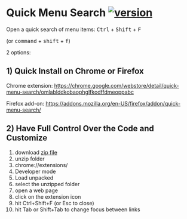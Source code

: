 # Quick Menu Search [![version](https://img.shields.io/github/release/hchiam/quick-menu-search)](https://github.com/hchiam/quick-menu-search/releases)

Open a quick search of menu items: <kbd>Ctrl</kbd> + <kbd>Shift</kbd> + <kbd>F</kbd>

(or <kbd>command</kbd> + <kbd>shift</kbd> + <kbd>f</kbd>)

2 options:

## 1) Quick Install on Chrome or Firefox

Chrome extension: https://chrome.google.com/webstore/detail/quick-menu-search/omlablddkobaophglfkodffdmeoppabc

Firefox add-on: https://addons.mozilla.org/en-US/firefox/addon/quick-menu-search/

## 2) Have Full Control Over the Code and Customize

1. download [zip file](https://github.com/hchiam/quick-menu-search/blob/master/quick-menu-search.zip?raw=true)
2. unzip folder
3. chrome://extensions/
4. Developer mode
5. Load unpacked
6. select the unzipped folder
7. open a web page
8. click on the extension icon
9. hit Ctrl+Shift+F (or Esc to close)
10. hit Tab or Shift+Tab to change focus between links
